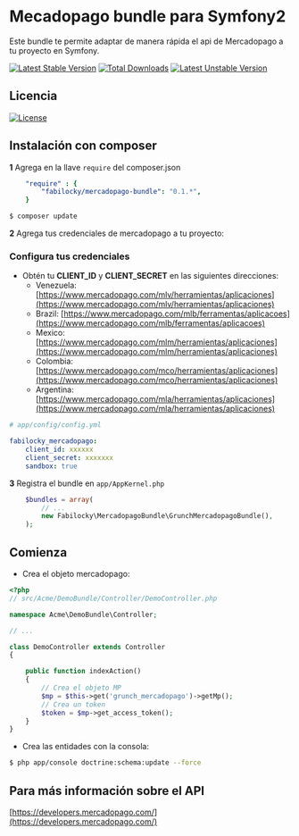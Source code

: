 Mecadopago bundle para Symfony2
============

Este bundle te permite adaptar de manera rápida el api de Mercadopago a tu proyecto en Symfony.

[![Latest Stable Version](https://poser.pugx.org/fabilocky/mercadopago-bundle/v/stable)](https://packagist.org/packages/fabilocky/mercadopago-bundle) [![Total Downloads](https://poser.pugx.org/fabilocky/mercadopago-bundle/downloads)](https://packagist.org/packages/fabilocky/mercadopago-bundle) [![Latest Unstable Version](https://poser.pugx.org/fabilocky/mercadopago-bundle/v/unstable)](https://packagist.org/packages/fabilocky/mercadopago-bundle)

## Licencia
[![License](https://poser.pugx.org/fabilocky/mercadopago-bundle/license)](https://packagist.org/packages/fabilocky/mercadopago-bundle)

## Instalación con composer

**1**  Agrega en la llave `require` del composer.json

``` yml
    "require" : {
        "fabilocky/mercadopago-bundle": "0.1.*",
    }
``` 

``` bash
$ composer update
```
**2** Agrega tus credenciales de mercadopago a tu proyecto:
### Configura tus credenciales

* Obtén tu **CLIENT_ID** y **CLIENT_SECRET** en las siguientes direcciones:
    * Venezuela: [https://www.mercadopago.com/mlv/herramientas/aplicaciones](https://www.mercadopago.com/mlv/herramientas/aplicaciones)
    * Brazil: [https://www.mercadopago.com/mlb/ferramentas/aplicacoes](https://www.mercadopago.com/mlb/ferramentas/aplicacoes)
    * Mexico: [https://www.mercadopago.com/mlm/herramientas/aplicaciones](https://www.mercadopago.com/mlm/herramientas/aplicaciones)
    * Colombia: [https://www.mercadopago.com/mco/herramientas/aplicaciones](https://www.mercadopago.com/mco/herramientas/aplicaciones)
    * Argentina: [https://www.mercadopago.com/mla/herramientas/aplicaciones](https://www.mercadopago.com/mla/herramientas/aplicaciones)
``` yaml
# app/config/config.yml

fabilocky_mercadopago:
    client_id: xxxxxx
    client_secret: xxxxxxx
    sandbox: true
```

**3** Registra el bundle en ``app/AppKernel.php``

``` php
    $bundles = array(
        // ...
        new Fabilocky\MercadopagoBundle\GrunchMercadopagoBundle(),
    );
```

## Comienza

- Crea el objeto mercadopago:

``` php
<?php
// src/Acme/DemoBundle/Controller/DemoController.php

namespace Acme\DemoBundle\Controller;

// ...

class DemoController extends Controller
{

    public function indexAction()
    {
		// Crea el objeto MP
		$mp = $this->get('grunch_mercadopago')->getMp();
		// Crea un token
		$token = $mp->get_access_token();
	}
}
```
- Crea las entidades con la consola:

``` bash
$ php app/console doctrine:schema:update --force
```

## Para más información sobre el API
[https://developers.mercadopago.com/](https://developers.mercadopago.com/)
